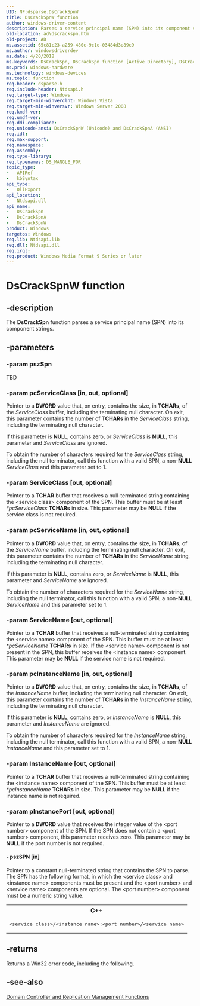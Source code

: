 ```yaml
---
UID: NF:dsparse.DsCrackSpnW
title: DsCrackSpnW function
author: windows-driver-content
description: Parses a service principal name (SPN) into its component strings.
old-location: ad\dscrackspn.htm
old-project: AD
ms.assetid: 65c81c23-a259-480c-9c1e-03484d3e89c9
ms.author: windowsdriverdev
ms.date: 4/20/2018
ms.keywords: DsCrackSpn, DsCrackSpn function [Active Directory], DsCrackSpnA, DsCrackSpnW, _glines_dscrackspn, ad.dscrackspn, dsparse/DsCrackSpn, dsparse/DsCrackSpnA, dsparse/DsCrackSpnW
ms.prod: windows-hardware
ms.technology: windows-devices
ms.topic: function
req.header: dsparse.h
req.include-header: Ntdsapi.h
req.target-type: Windows
req.target-min-winverclnt: Windows Vista
req.target-min-winversvr: Windows Server 2008
req.kmdf-ver: 
req.umdf-ver: 
req.ddi-compliance: 
req.unicode-ansi: DsCrackSpnW (Unicode) and DsCrackSpnA (ANSI)
req.idl: 
req.max-support: 
req.namespace: 
req.assembly: 
req.type-library: 
req.typenames: DS_MANGLE_FOR
topic_type:
-	APIRef
-	kbSyntax
api_type:
-	DllExport
api_location:
-	Ntdsapi.dll
api_name:
-	DsCrackSpn
-	DsCrackSpnA
-	DsCrackSpnW
product: Windows
targetos: Windows
req.lib: Ntdsapi.lib
req.dll: Ntdsapi.dll
req.irql: 
req.product: Windows Media Format 9 Series or later
---
```


# DsCrackSpnW function


## -description


The <b>DsCrackSpn</b> function parses a service principal name (SPN) into its component strings.


## -parameters




### -param pszSpn

TBD


### -param pcServiceClass [in, out, optional]

Pointer to a <b>DWORD</b> value that, on entry, contains the size, in <b>TCHARs</b>, of the <i>ServiceClass</i> buffer, including the terminating null character. On exit, this parameter contains the number of <b>TCHARs</b> in the <i>ServiceClass</i> string, including the terminating null character.

If this parameter is <b>NULL</b>, contains zero, or <i>ServiceClass</i> is <b>NULL</b>, this parameter and  <i>ServiceClass</i> are ignored.

To obtain the number of characters required for the <i>ServiceClass</i> string, including the null terminator, call this function with a valid SPN, a non-<b>NULL</b> <i>ServiceClass</i> and this parameter set to 1.


### -param ServiceClass [out, optional]

Pointer to a <b>TCHAR</b> buffer that receives a null-terminated string containing the &lt;service class&gt; component of the SPN. This buffer must be at least <i>*pcServiceClass </i><b>TCHARs</b> in size. This parameter may be  <b>NULL</b> if the service class is not required.


### -param pcServiceName [in, out, optional]

Pointer to a <b>DWORD</b> value that, on entry, contains the size, in <b>TCHARs</b>, of the <i>ServiceName</i> buffer, including the terminating null character. On exit, this parameter contains the number of <b>TCHARs</b> in the <i>ServiceName</i> string, including the terminating null character.

If this parameter is <b>NULL</b>, contains zero, or <i>ServiceName</i> is <b>NULL</b>, this parameter and  <i>ServiceName</i> are ignored.

To obtain the number of characters required for the <i>ServiceName</i> string, including the null terminator, call this function with a valid SPN, a non-<b>NULL</b> <i>ServiceName</i> and this parameter set to 1.


### -param ServiceName [out, optional]

Pointer to a <b>TCHAR</b> buffer that receives a null-terminated string containing the &lt;service name&gt; component of the SPN. This buffer must be at least <i>*pcServiceName </i><b>TCHARs</b> in size. If the &lt;service name&gt; component is not present in the SPN, this buffer  receives the &lt;instance name&gt; component. This parameter may be <b>NULL</b> if the service name is not required.


### -param pcInstanceName [in, out, optional]

Pointer to a <b>DWORD</b> value that, on entry, contains the size, in <b>TCHARs</b>, of the <i>InstanceName</i> buffer, including the terminating null character. On exit, this parameter contains the number of <b>TCHARs</b> in the <i>InstanceName</i> string, including the terminating null character.

If this parameter is <b>NULL</b>, contains zero, or <i>InstanceName</i> is <b>NULL</b>, this parameter and <i>InstanceName</i> are ignored.

To obtain the number of characters required for the <i>InstanceName</i> string, including the null terminator, call this function with a valid SPN, a non-<b>NULL</b> <i>InstanceName</i> and this parameter set to 1.


### -param InstanceName [out, optional]

Pointer to a <b>TCHAR</b> buffer that receives a null-terminated string containing the &lt;instance name&gt; component of the SPN. This buffer must be at least <i>*pcInstanceName </i> <b>TCHARs</b> in size. This parameter may be  <b>NULL</b> if the instance name is not required.


### -param pInstancePort [out, optional]

Pointer to a <b>DWORD</b> value that receives the integer value of the &lt;port number&gt; component of the SPN. If the SPN does not contain a &lt;port number&gt; component, this parameter receives zero. This parameter may be  <b>NULL</b> if the port number is not required.


#### - pszSPN [in]

Pointer to a constant null-terminated string that contains the SPN to parse. The SPN has the following format, in which the &lt;service class&gt; and &lt;instance name&gt; components must be present and the &lt;port number&gt; and &lt;service name&gt; components are optional. The &lt;port number&gt; component must be a numeric string value.

<div class="code"><span codelanguage="ManagedCPlusPlus"><table>
<tr>
<th>C++</th>
</tr>
<tr>
<td>
<pre>&lt;service class&gt;/&lt;instance name&gt;:&lt;port number&gt;/&lt;service name&gt;</pre>
</td>
</tr>
</table></span></div>

## -returns



Returns a Win32 error code, including the following.




## -see-also




<a href="https://msdn.microsoft.com/a92783c2-ffb8-473e-8484-1c05ca5453ff">Domain Controller and Replication Management Functions</a>
 

 

